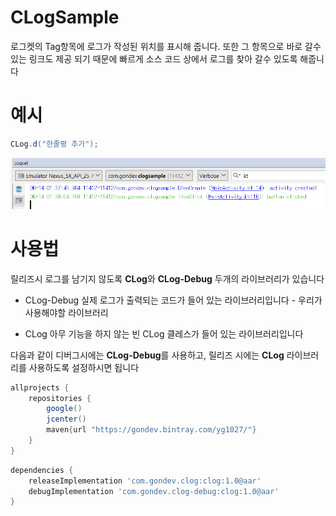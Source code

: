 # CLogSample #

로그켓의 Tag항목에 로그가 작성된 위치를 표시해 줍니다. 또한 그 항목으로 바로 갈수 있는 링크도 제공 되기 때문에 빠르게 소스 코드 상에서 로그를 찾아
갈수 있도록 해줍니다

# 예시 #
```java
CLog.d("한줄평 추가");
```

![capture](/capture_CLog.png)

# 사용법 #
릴리즈시 로그를 남기지 않도록 **CLog**와 **CLog-Debug** 두개의 라이브러리가 있습니다
* CLog-Debug
  실제 로그가 출력되는 코드가 들어 있는 라이브러리입니다 - 우리가 사용해야할 라이브러리
  
* CLog
  아무 기능을 하지 않는 빈 CLog 클레스가 들어 있는 라이브러리입니다
  
다음과 같이 디버그시에는 **CLog-Debug**를 사용하고, 릴리즈 시에는 **CLog** 라이브러리를 사용하도록 설정하시면 됩니다


```gradle
allprojects {
    repositories {
        google()
        jcenter()
        maven{url "https://gondev.bintray.com/yg1027/"}
    }
}
```

```gradle
dependencies {
    releaseImplementation 'com.gondev.clog:clog:1.0@aar'
    debugImplementation 'com.gondev.clog-debug:clog:1.0@aar'
}
```
